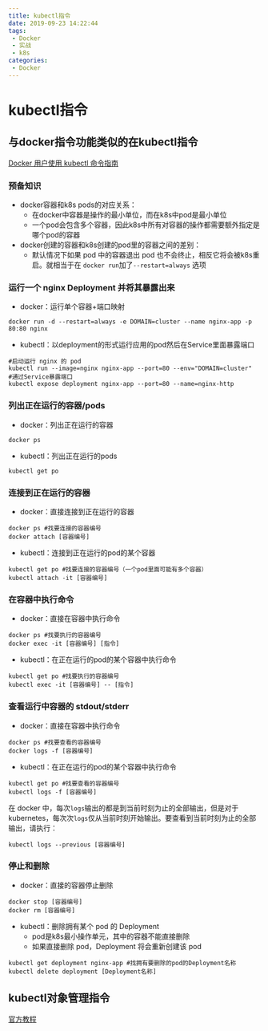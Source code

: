 ```yaml
---
title: kubectl指令
date: 2019-09-23 14:22:44
tags: 
 - Docker
 - 实战
 - k8s
categories: 
 - Docker
---
```

# kubectl指令

## 与docker指令功能类似的在kubectl指令

[Docker 用户使用 kubectl 命令指南](https://kubernetes.io/zh/docs/reference/kubectl/docker-cli-to-kubectl/)

### 预备知识

* docker容器和k8s pods的对应关系：
  * 在docker中容器是操作的最小单位，而在k8s中pod是最小单位
  * 一个pod会包含多个容器，因此k8s中所有对容器的操作都需要额外指定是哪个pod的容器
* docker创建的容器和k8s创建的pod里的容器之间的差别：
  * 默认情况下如果 pod 中的容器退出 pod 也不会终止，相反它将会被k8s重启。就相当于在 `docker run`加了`--restart=always` 选项

### 运行一个 nginx Deployment 并将其暴露出来

* docker：运行单个容器+端口映射

```shell
docker run -d --restart=always -e DOMAIN=cluster --name nginx-app -p 80:80 nginx
```

* kubectl：以deployment的形式运行应用的pod然后在Service里面暴露端口

```shell
#启动运行 nginx 的 pod
kubectl run --image=nginx nginx-app --port=80 --env="DOMAIN=cluster"
#通过Service暴露端口
kubectl expose deployment nginx-app --port=80 --name=nginx-http
```

### 列出正在运行的容器/pods

* docker：列出正在运行的容器

```shell
docker ps
```

* kubectl：列出正在运行的pods

```shell
kubectl get po
```

### 连接到正在运行的容器

* docker：直接连接到正在运行的容器

```shell
docker ps #找要连接的容器编号
docker attach [容器编号]
```

* kubectl：连接到正在运行的pod的某个容器

```shell
kubectl get po #找要连接的容器编号（一个pod里面可能有多个容器）
kubectl attach -it [容器编号]
```

### 在容器中执行命令

* docker：直接在容器中执行命令

```shell
docker ps #找要执行的容器编号
docker exec -it [容器编号] [指令]
```

* kubectl：在正在运行的pod的某个容器中执行命令

```shell
kubectl get po #找要执行的容器编号
kubectl exec -it [容器编号] -- [指令]
```

### 查看运行中容器的 stdout/stderr

* docker：直接在容器中执行命令

```shell
docker ps #找要查看的容器编号
docker logs -f [容器编号]
```

* kubectl：在正在运行的pod的某个容器中执行命令

```shell
kubectl get po #找要查看的容器编号
kubectl logs -f [容器编号]
```

在 docker 中，每次`logs`输出的都是到当前时刻为止的全部输出，但是对于 kubernetes，每次次`logs`仅从当前时刻开始输出。要查看到当前时刻为止的全部输出，请执行：

```shell
kubectl logs --previous [容器编号]
```

### 停止和删除

* docker：直接的容器停止删除

```shell
docker stop [容器编号]
docker rm [容器编号]
```

* kubectl：删除拥有某个 pod 的 Deployment
  * pod是k8s最小操作单元，其中的容器不能直接删除
  * 如果直接删除 pod，Deployment 将会重新创建该 pod

```shell
kubectl get deployment nginx-app #找拥有要删除的pod的Deployment名称
kubectl delete deployment [Deployment名称]
```

## kubectl对象管理指令

[官方教程](https://kubernetes.io/zh/docs/tutorials/object-management-kubectl/imperative-object-management-command/)
